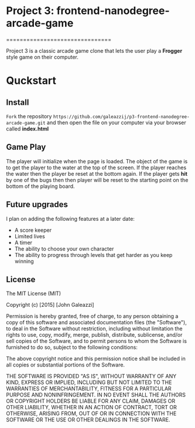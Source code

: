 # Project 3: frontend-nanodegree-arcade-game
===============================

Project 3 is a classic arcade game clone that lets the user play a **Frogger** style
game on their computer.

# Quckstart

## Install

`Fork` the repository `https://github.com/galeazzij/p3-frontend-nanodegree-arcade-game.git`
and then open the file on your computer via your browser called **index.html**

## Game Play

The player will initialize when the page is loaded.  The object of the game is to get the player to the water at the top of the screen.  If the player reaches the water then the player be reset at the bottom again.  If the player gets **hit** by one of the bugs then then player will be reset to the starting point on the bottom of the playing board.

## Future upgrades

I plan on adding the following features at a later date:

* A score keeper
* Limited lives
* A timer
* The ability to choose your own character
* The ability to progress through levels that get harder as you keep winning

## License

The MIT License (MIT)

Copyright (c) [2015] [John Galeazzi]

Permission is hereby granted, free of charge, to any person obtaining a copy
of this software and associated documentation files (the "Software"), to deal
in the Software without restriction, including without limitation the rights
to use, copy, modify, merge, publish, distribute, sublicense, and/or sell
copies of the Software, and to permit persons to whom the Software is
furnished to do so, subject to the following conditions:

The above copyright notice and this permission notice shall be included in all
copies or substantial portions of the Software.

THE SOFTWARE IS PROVIDED "AS IS", WITHOUT WARRANTY OF ANY KIND, EXPRESS OR
IMPLIED, INCLUDING BUT NOT LIMITED TO THE WARRANTIES OF MERCHANTABILITY,
FITNESS FOR A PARTICULAR PURPOSE AND NONINFRINGEMENT. IN NO EVENT SHALL THE
AUTHORS OR COPYRIGHT HOLDERS BE LIABLE FOR ANY CLAIM, DAMAGES OR OTHER
LIABILITY, WHETHER IN AN ACTION OF CONTRACT, TORT OR OTHERWISE, ARISING FROM,
OUT OF OR IN CONNECTION WITH THE SOFTWARE OR THE USE OR OTHER DEALINGS IN THE
SOFTWARE.



